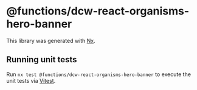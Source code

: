 # @functions/dcw-react-organisms-hero-banner

This library was generated with [Nx](https://nx.dev).

## Running unit tests

Run `nx test @functions/dcw-react-organisms-hero-banner` to execute the unit tests via [Vitest](https://vitest.dev/).
